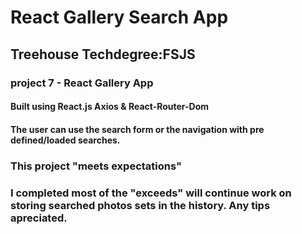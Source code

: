 # React Gallery Search App 

## Treehouse Techdegree:FSJS 
### project 7 - React Gallery App

#### Built using React.js Axios & React-Router-Dom
#### The user can use the search form or the navigation with pre defined/loaded searches.

### This project "meets expectations"
### I completed most of the "exceeds" will continue work on storing searched photos sets in the history. Any tips apreciated. 